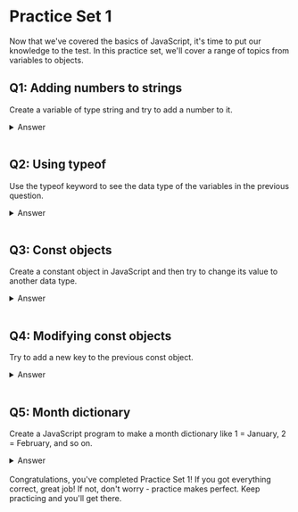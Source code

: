 # Practice Set 1
Now that we've covered the basics of JavaScript, it's time to put our knowledge to the test. In this practice set, we'll cover a range of topics from variables to objects.

## Q1: Adding numbers to strings
Create a variable of type string and try to add a number to it. 
<!-- For example, create a variable name with a string value, and a variable age with a number value, and then try to concatenate them using the + operator. Briefly describe the concept of concatenation in your answer. -->
<details><summary>Answer</summary> 

```javascript
let name = "Aman";
let age = 29;
console.log(name + age); // "Aman29"
```
In JavaScript, **concatenation** is the process of combining two or more strings into a single string. When you use the + operator with a string and a number, the number is automatically converted to a string and then concatenated with the original string. We'll cover more about string concatenation in the future.
</details> </br>



## Q2: Using typeof
Use the typeof keyword to see the data type of the variables in the previous question. 
<!-- Also, note that when you write a + b, you are doing string concatenation, but when you write (a + b), you are doing addition. -->

<details><summary>Answer</summary>


```javascript
console.log(typeof name); // "string"
console.log(typeof age); // "number"
```
When you use the typeof keyword with a variable, it returns a string indicating the data type of that variable. In this case, name is a string, and age is a number.

</details> </br>

## Q3: Const objects
Create a constant object in JavaScript and then try to change its value to another data type.

<details><summary>Answer</summary>

```javascript
const biodata = { 
    name: "Aman",
    age: 30 
};
biodata = 29; // TypeError: Assignment to constant variable.
```
When you create a constant in JavaScript, its value cannot be changed. If you try to assign a new value to a constant, you'll get a TypeError.

</details> </br>

## Q4: Modifying const objects
Try to add a new key to the previous const object. 
<details><summary>Answer</summary>

```javascript
const biodata = { 
    name: "Aman", 
    age: 30 
    };
biodata.address = "123 Main St";
console.log(biodata); // { name: "John", age: 30, address: "123 Main St" }
```
Even though biodata is a constant, we can still modify its properties. This is because the const keyword only prevents us from reassigning the variable to a different value. The object itself is still mutable, which means we can add or change its properties.

</details> </br>

## Q5: Month dictionary
Create a JavaScript program to make a month dictionary like 1 = January, 2 = February, and so on.

<details><summary>Answer</summary>

```javascript
const months = {
  1: "January",
  2: "February",
  3: "March",
  4: "April",
  5: "May",
  6: "June",
  7: "July",
  8: "August",
  9: "September",
  10: "October",
  11: "November",
  12: "December"
};
```
</details> </br>
Congratulations, you've completed Practice Set 1! If you got everything correct, great job! If not, don't worry - practice makes perfect. Keep practicing and you'll get there.